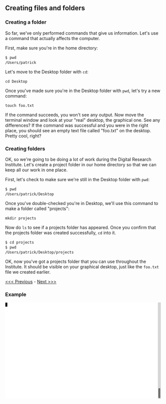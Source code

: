 ## Creating files and folders

### Creating a folder

So far, we've only performed commands that give us information. Let's use a command that actually affects the computer. 

First, make sure you're in the home directory:

```
$ pwd
/Users/patrick
```

Let's move to the Desktop folder with `cd`:

```
cd Desktop
```

Once you've made sure you're in the Desktop folder with `pwd`, let's try a new command:

```
touch foo.txt
```

If the command succeeds, you won't see any output. Now move the terminal window and look at your "real" desktop, the graphical one. See any differences? If the command was successful and you were in the right place, you should see an empty text file called "foo.txt" on the desktop. Pretty cool, right?

### Creating folders

OK, so we're going to be doing a lot of work during the Digital Research Institute. Let's create a project folder in our home directory so that we can keep all our work in one place.

First, let's check to make sure we're still in the Desktop folder with `pwd`:

```
$ pwd
/Users/patrick/Desktop
```

Once you've double-checked you're in Desktop, we'll use this command to make a folder called "projects":

```
mkdir projects
```

Now do `ls` to see if a projects folder has appeared. Once you confirm that the projects folder was created successfully, `cd` into it. 

```
$ cd projects
$ pwd
/Users/patrick/Desktop/projects
```

OK, now you've got a projects folder that you can use throughout the Institute. It should be visible on your graphical desktop, just like the `foo.txt` file we created earlier. 

[<<< Previous](navigation.md) - [Next >>>](creating_a_cheat_sheet.md)

### Example

![Creating files and folders](make-file-folder.gif)
